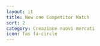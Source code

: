```yaml
---
layout: it
title: New one Competitor Match
sort: 2
category: Creazione nuovi mercati
icon: fas fa-circle
---
```

<p class="message">
   
</p>